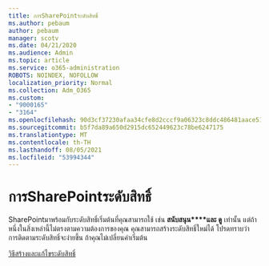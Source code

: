 ```yaml
---
title: การSharePointระดับสิทธิ์
ms.author: pebaum
author: pebaum
manager: scotv
ms.date: 04/21/2020
ms.audience: Admin
ms.topic: article
ms.service: o365-administration
ROBOTS: NOINDEX, NOFOLLOW
localization_priority: Normal
ms.collection: Adm_O365
ms.custom:
- "9000165"
- "3164"
ms.openlocfilehash: 90d3cf37230afaa34cfe8d2cccf9a06323c8ddc486481aace514086cd4fa19ab
ms.sourcegitcommit: b5f7da89a650d2915dc652449623c78be6247175
ms.translationtype: MT
ms.contentlocale: th-TH
ms.lasthandoff: 08/05/2021
ms.locfileid: "53994344"
---
```

# <a name="working-with-sharepoint-permission-levels"></a>การSharePointระดับสิทธิ์

SharePointมาพร้อมกับระดับสิทธิ์เริ่มต้นที่คุณสามารถใช้ เช่น **สนับสนุน****และ ดู** เท่านั้น แต่ถ้าหนึ่งในสิ่งเหล่านี้ไม่ตรงตามความต้องการของคุณ คุณสามารถสร้างระดับสิทธิ์ใหม่ได้ โปรดทราบว่า การติดตามระดับสิทธิ์จะง่ายขึ้น ถ้าคุณไม่เปลี่ยนค่าเริ่มต้น

[วิธีสร้างและแก้ไขระดับสิทธิ์](https://docs.microsoft.com/sharepoint/how-to-create-and-edit-permission-levels)